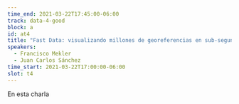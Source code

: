 ```yaml
---
time_end: 2021-03-22T17:45:00-06:00
track: data-4-good
block: a
id: at4
title: "Fast Data: visualizando millones de georeferencias en sub-segundo"
speakers:
  - Francisco Mekler
  - Juan Carlos Sánchez
time_start: 2021-03-22T17:00:00-06:00
slot: t4
---
```

En esta charla